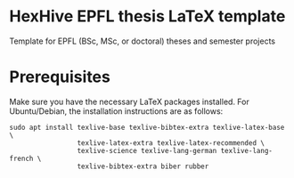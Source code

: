 # HexHive EPFL thesis LaTeX template

Template for EPFL (BSc, MSc, or doctoral) theses and semester projects


# Prerequisites

Make sure you have the necessary LaTeX packages installed. For Ubuntu/Debian,
the installation instructions are as follows:

```
sudo apt install texlive-base texlive-bibtex-extra texlive-latex-base \
                 texlive-latex-extra texlive-latex-recommended \
                 texlive-science texlive-lang-german texlive-lang-french \
                 texlive-bibtex-extra biber rubber
```